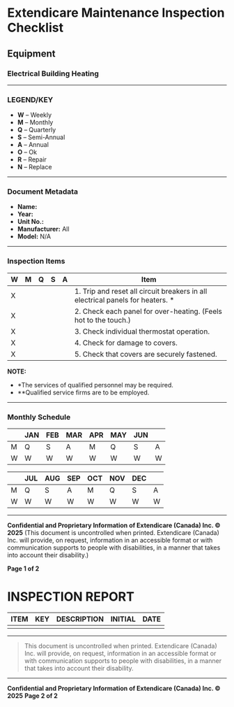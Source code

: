 # Extendicare Maintenance Inspection Checklist

## Equipment
### Electrical Building Heating

----

### LEGEND/KEY
- **W** – Weekly
- **M** – Monthly
- **Q** – Quarterly
- **S** – Semi-Annual
- **A** – Annual
- **O** – Ok
- **R** – Repair
- **N** – Replace

----

### Document Metadata
- **Name:**
- **Year:**
- **Unit No.:**
- **Manufacturer:** All
- **Model:** N/A

----

### Inspection Items

| W | M | Q | S | A | Item                                                                 |
|---|---|---|---|---|----------------------------------------------------------------------|
| X |   |   |   |   | 1. Trip and reset all circuit breakers in all electrical panels for heaters. * |
| X |   |   |   |   | 2. Check each panel for over-heating. (Feels hot to the touch.)  |
| X |   |   |   |   | 3. Check individual thermostat operation.                           |
| X |   |   |   |   | 4. Check for damage to covers.                                      |
| X |   |   |   |   | 5. Check that covers are securely fastened.                        |

**NOTE:**
- *The services of qualified personnel may be required.
- **Qualified service firms are to be employed.

----

### Monthly Schedule

|     | JAN | FEB | MAR | APR | MAY | JUN | |
|-----|-----|-----|-----|-----|-----|-----|---|
| M   | Q   | S   | A   | M   | Q   | S   | A   |
| W   | W   | W   | W   | W   | W   | W   | W   |

|     | JUL | AUG | SEP | OCT | NOV | DEC | |
|-----|-----|-----|-----|-----|-----|-----|---|
| M   | Q   | S   | A   | M   | Q   | S   | A   |
| W   | W   | W   | W   | W   | W   | W   | W   |

----

**Confidential and Proprietary Information of Extendicare (Canada) Inc. © 2025**
(This document is uncontrolled when printed. Extendicare (Canada) Inc. will provide, on request, information in an accessible format or with communication supports to people with disabilities, in a manner that takes into account their disability.)

**Page 1 of 2**

# INSPECTION REPORT

| ITEM | KEY | DESCRIPTION | INITIAL | DATE |
|------|-----|-------------|---------|------|
|      |     |             |         |      |

----

> This document is uncontrolled when printed. Extendicare (Canada) Inc. will provide, on request, information in an accessible format or with communication supports to people with disabilities, in a manner that takes into account their disability.

----

**Confidential and Proprietary Information of Extendicare (Canada) Inc. © 2025**
**Page 2 of 2**